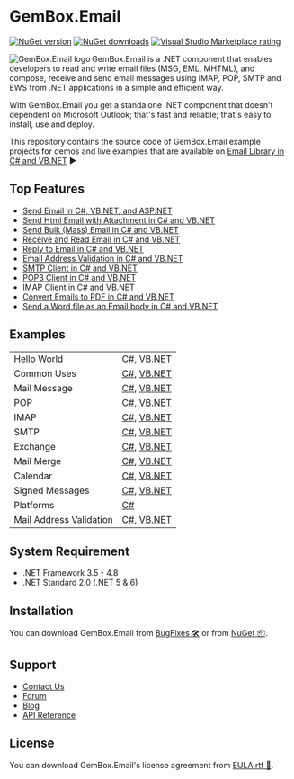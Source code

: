 # GemBox.Email

[![NuGet version](https://img.shields.io/nuget/v/GemBox.Email?style=for-the-badge)](https://www.nuget.org/packages/GemBox.Email/) [![NuGet downloads](https://img.shields.io/nuget/dt/GemBox.Email?style=for-the-badge)](https://www.nuget.org/packages/GemBox.Email/) [![Visual Studio Marketplace rating](https://img.shields.io/visual-studio-marketplace/stars/GemBoxSoftware.GemBoxEmail?style=for-the-badge)](https://marketplace.visualstudio.com/items?itemName=GemBoxSoftware.GemBoxEmail)

<img src="https://www.gemboxsoftware.com/images/NugetGbe.png" alt="GemBox.Email logo" align="left" />

GemBox.Email is a .NET component that enables developers to read and write email files (MSG, EML, MHTML), and compose, receive and send email messages using IMAP, POP, SMTP and EWS from .NET applications in a simple and efficient way.

With GemBox.Email you get a standalone .NET component that doesn't dependent on Microsoft Outlook; that's fast and reliable; that's easy to install, use and deploy.

This repository contains the source code of GemBox.Email example projects for demos and live examples that are available on [Email Library in C# and VB.NET](https://www.gemboxsoftware.com/email/examples/c-sharp-vb-net-email-library/201) ▶

## Top Features

* [Send Email in C#, VB.NET, and ASP.NET](https://www.gemboxsoftware.com/email/examples/send-email-c-sharp-vb-asp-net/101)
* [Send Html Email with Attachment in C# and VB.NET](https://www.gemboxsoftware.com/email/examples/send-html-email-with-attachment-c-sharp-vb-net/603)
* [Send Bulk (Mass) Email in C# and VB.NET](https://www.gemboxsoftware.com/email/examples/c-sharp-send-bulk-email/804)
* [Receive and Read Email in C# and VB.NET](https://www.gemboxsoftware.com/email/examples/receive-read-email-c-sharp-vb/102)
* [Reply to Email in C# and VB.NET](https://www.gemboxsoftware.com/email/examples/reply-email-c-sharp-vb-net/103)
* [Email Address Validation in C# and VB.NET](https://www.gemboxsoftware.com/email/examples/c-sharp-validate-email/401)
* [SMTP Client in C# and VB.NET](https://www.gemboxsoftware.com/email/examples/c-sharp-smtp-client/801)
* [POP3 Client in C# and VB.NET](https://www.gemboxsoftware.com/email/examples/c-sharp-pop3-client/701)
* [IMAP Client in C# and VB.NET](https://www.gemboxsoftware.com/email/examples/c-sharp-imap-client/301)
* [Convert Emails to PDF in C# and VB.NET](https://www.gemboxsoftware.com/email/examples/c-sharp-convert-email-to-pdf/107)
* [Send a Word file as an Email body in C# and VB.NET](https://www.gemboxsoftware.com/email/examples/c-sharp-send-word-as-email/108)

## Examples

| | |
| --- | --- |
| Hello World | [C#](https://github.com/GemBoxLtd/GemBox.Email.Examples/tree/master/C%23/Hello%20World), [VB.NET](https://github.com/GemBoxLtd/GemBox.Email.Examples/tree/master/VB.NET/Hello%20World) |
| Common Uses | [C#](https://github.com/GemBoxLtd/GemBox.Email.Examples/tree/master/C%23/Common%20Uses), [VB.NET](https://github.com/GemBoxLtd/GemBox.Email.Examples/tree/master/VB.NET/Common%20Uses) |
| Mail Message | [C#](https://github.com/GemBoxLtd/GemBox.Email.Examples/tree/master/C%23/Mail%20Message), [VB.NET](https://github.com/GemBoxLtd/GemBox.Email.Examples/tree/master/VB.NET/Mail%20Message) |
| POP | [C#](https://github.com/GemBoxLtd/GemBox.Email.Examples/tree/master/C%23/POP), [VB.NET](https://github.com/GemBoxLtd/GemBox.Email.Examples/tree/master/VB.NET/POP) |
| IMAP | [C#](https://github.com/GemBoxLtd/GemBox.Email.Examples/tree/master/C%23/IMAP), [VB.NET](https://github.com/GemBoxLtd/GemBox.Email.Examples/tree/master/VB.NET/IMAP) |
| SMTP | [C#](https://github.com/GemBoxLtd/GemBox.Email.Examples/tree/master/C%23/SMTP), [VB.NET](https://github.com/GemBoxLtd/GemBox.Email.Examples/tree/master/VB.NET/SMTP) |
| Exchange | [C#](https://github.com/GemBoxLtd/GemBox.Email.Examples/tree/master/C%23/Exchange), [VB.NET](https://github.com/GemBoxLtd/GemBox.Email.Examples/tree/master/VB.NET/Exchange) |
| Mail Merge | [C#](https://github.com/GemBoxLtd/GemBox.Email.Examples/tree/master/C%23/Mail%20Merge), [VB.NET](https://github.com/GemBoxLtd/GemBox.Email.Examples/tree/master/VB.NET/Mail%20Merge) |
| Calendar | [C#](https://github.com/GemBoxLtd/GemBox.Email.Examples/tree/master/C%23/Calendar), [VB.NET](https://github.com/GemBoxLtd/GemBox.Email.Examples/tree/master/VB.NET/Calendar) |
| Signed Messages | [C#](https://github.com/GemBoxLtd/GemBox.Email.Examples/tree/master/C%23/Signed%20Messages), [VB.NET](https://github.com/GemBoxLtd/GemBox.Email.Examples/tree/master/VB.NET/Signed%20Messages) |
| Platforms | [C#](https://github.com/GemBoxLtd/GemBox.Email.Examples/tree/master/C%23/Platforms) |
| Mail Address Validation | [C#](https://github.com/GemBoxLtd/GemBox.Email.Examples/tree/master/C%23/Mail%20Address%20Validation), [VB.NET](https://github.com/GemBoxLtd/GemBox.Email.Examples/tree/master/VB.NET/Mail%20Address%20Validation) |

## System Requirement

* .NET Framework 3.5 - 4.8
* .NET Standard 2.0 (.NET 5 & 6)

## Installation

You can download GemBox.Email from [BugFixes 🛠️](https://www.gemboxsoftware.com/email/downloads/bugfixes.html) or from [NuGet 📦](https://www.nuget.org/packages/GemBox.Email/).

## Support

* [Contact Us](https://support.gemboxsoftware.com/new-ticket?ticket%5Bdepartment%5D=1&ticket%5Bproduct%5D=3)
* [Forum](https://forum.gemboxsoftware.com/c/gembox-email/9)
* [Blog](https://www.gemboxsoftware.com/gembox-email)
* [API Reference](https://www.gemboxsoftware.com/email/docs/introduction.html)

## License

You can download GemBox.Email's license agreement from [EULA.rtf 📝](https://www.gemboxsoftware.com/EULA.rtf).
